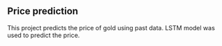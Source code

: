 ## Price prediction
This project predicts the price of gold using past data. LSTM model was used to predict the price.
